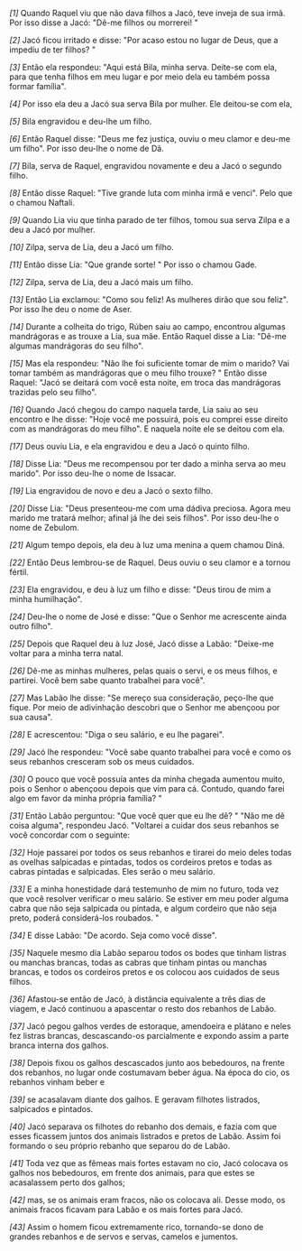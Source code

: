 *[1]* Quando Raquel viu que não dava filhos a Jacó, teve inveja de sua irmã. Por isso disse a Jacó: "Dê-me filhos ou morrerei! "

*[2]* Jacó ficou irritado e disse: "Por acaso estou no lugar de Deus, que a impediu de ter filhos? "

*[3]* Então ela respondeu: "Aqui está Bila, minha serva. Deite-se com ela, para que tenha filhos em meu lugar e por meio dela eu também possa formar família".

*[4]* Por isso ela deu a Jacó sua serva Bila por mulher. Ele deitou-se com ela,

*[5]* Bila engravidou e deu-lhe um filho.

*[6]* Então Raquel disse: "Deus me fez justiça, ouviu o meu clamor e deu-me um filho". Por isso deu-lhe o nome de Dã.

*[7]* Bila, serva de Raquel, engravidou novamente e deu a Jacó o segundo filho.

*[8]* Então disse Raquel: "Tive grande luta com minha irmã e venci". Pelo que o chamou Naftali.

*[9]* Quando Lia viu que tinha parado de ter filhos, tomou sua serva Zilpa e a deu a Jacó por mulher.

*[10]* Zilpa, serva de Lia, deu a Jacó um filho.

*[11]* Então disse Lia: "Que grande sorte! " Por isso o chamou Gade.

*[12]* Zilpa, serva de Lia, deu a Jacó mais um filho.

*[13]* Então Lia exclamou: "Como sou feliz! As mulheres dirão que sou feliz". Por isso lhe deu o nome de Aser.

*[14]* Durante a colheita do trigo, Rúben saiu ao campo, encontrou algumas mandrágoras e as trouxe a Lia, sua mãe. Então Raquel disse a Lia: "Dê-me algumas mandrágoras do seu filho".

*[15]* Mas ela respondeu: "Não lhe foi suficiente tomar de mim o marido? Vai tomar também as mandrágoras que o meu filho trouxe? " Então disse Raquel: "Jacó se deitará com você esta noite, em troca das mandrágoras trazidas pelo seu filho".

*[16]* Quando Jacó chegou do campo naquela tarde, Lia saiu ao seu encontro e lhe disse: "Hoje você me possuirá, pois eu comprei esse direito com as mandrágoras do meu filho". E naquela noite ele se deitou com ela.

*[17]* Deus ouviu Lia, e ela engravidou e deu a Jacó o quinto filho.

*[18]* Disse Lia: "Deus me recompensou por ter dado a minha serva ao meu marido". Por isso deu-lhe o nome de Issacar.

*[19]* Lia engravidou de novo e deu a Jacó o sexto filho.

*[20]* Disse Lia: "Deus presenteou-me com uma dádiva preciosa. Agora meu marido me tratará melhor; afinal já lhe dei seis filhos". Por isso deu-lhe o nome de Zebulom.

*[21]* Algum tempo depois, ela deu à luz uma menina a quem chamou Diná.

*[22]* Então Deus lembrou-se de Raquel. Deus ouviu o seu clamor e a tornou fértil.

*[23]* Ela engravidou, e deu à luz um filho e disse: "Deus tirou de mim a minha humilhação".

*[24]* Deu-lhe o nome de José e disse: "Que o Senhor me acrescente ainda outro filho".

*[25]* Depois que Raquel deu à luz José, Jacó disse a Labão: "Deixe-me voltar para a minha terra natal.

*[26]* Dê-me as minhas mulheres, pelas quais o servi, e os meus filhos, e partirei. Você bem sabe quanto trabalhei para você".

*[27]* Mas Labão lhe disse: "Se mereço sua consideração, peço-lhe que fique. Por meio de adivinhação descobri que o Senhor me abençoou por sua causa".

*[28]* E acrescentou: "Diga o seu salário, e eu lhe pagarei".

*[29]* Jacó lhe respondeu: "Você sabe quanto trabalhei para você e como os seus rebanhos cresceram sob os meus cuidados.

*[30]* O pouco que você possuía antes da minha chegada aumentou muito, pois o Senhor o abençoou depois que vim para cá. Contudo, quando farei algo em favor da minha própria família? "

*[31]* Então Labão perguntou: "Que você quer que eu lhe dê? " "Não me dê coisa alguma", respondeu Jacó. "Voltarei a cuidar dos seus rebanhos se você concordar com o seguinte:

*[32]* Hoje passarei por todos os seus rebanhos e tirarei do meio deles todas as ovelhas salpicadas e pintadas, todos os cordeiros pretos e todas as cabras pintadas e salpicadas. Eles serão o meu salário.

*[33]* E a minha honestidade dará testemunho de mim no futuro, toda vez que você resolver verificar o meu salário. Se estiver em meu poder alguma cabra que não seja salpicada ou pintada, e algum cordeiro que não seja preto, poderá considerá-los roubados. "

*[34]* E disse Labão: "De acordo. Seja como você disse".

*[35]* Naquele mesmo dia Labão separou todos os bodes que tinham listras ou manchas brancas, todas as cabras que tinham pintas ou manchas brancas, e todos os cordeiros pretos e os colocou aos cuidados de seus filhos.

*[36]* Afastou-se então de Jacó, à distância equivalente a três dias de viagem, e Jacó continuou a apascentar o resto dos rebanhos de Labão.

*[37]* Jacó pegou galhos verdes de estoraque, amendoeira e plátano e neles fez listras brancas, descascando-os parcialmente e expondo assim a parte branca interna dos galhos.

*[38]* Depois fixou os galhos descascados junto aos bebedouros, na frente dos rebanhos, no lugar onde costumavam beber água. Na época do cio, os rebanhos vinham beber e

*[39]* se acasalavam diante dos galhos. E geravam filhotes listrados, salpicados e pintados.

*[40]* Jacó separava os filhotes do rebanho dos demais, e fazia com que esses ficassem juntos dos animais listrados e pretos de Labão. Assim foi formando o seu próprio rebanho que separou do de Labão.

*[41]* Toda vez que as fêmeas mais fortes estavam no cio, Jacó colocava os galhos nos bebedouros, em frente dos animais, para que estes se acasalassem perto dos galhos;

*[42]* mas, se os animais eram fracos, não os colocava ali. Desse modo, os animais fracos ficavam para Labão e os mais fortes para Jacó.

*[43]* Assim o homem ficou extremamente rico, tornando-se dono de grandes rebanhos e de servos e servas, camelos e jumentos.

